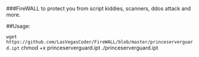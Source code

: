 ###FireWALL to protect you from script kiddies, scanners, ddos attack and more.

##Usage:

`wget https://github.com/LasVegasCoder/FireWALL/blob/master/princeserverguard.ipt`
chmod +x princeserverguard.ipt
./princeserverguard.ipt
